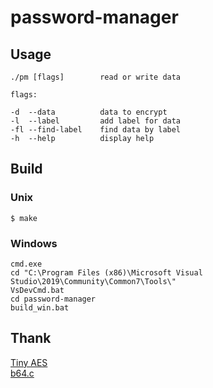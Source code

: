 # password-manager

## Usage

    ./pm [flags]        read or write data

    flags:

    -d  --data          data to encrypt
    -l  --label         add label for data
    -fl --find-label    find data by label
    -h  --help          display help

## Build

### Unix

    $ make

### Windows

```console
cmd.exe
cd "C:\Program Files (x86)\Microsoft Visual Studio\2019\Community\Common7\Tools\"
VsDevCmd.bat
cd password-manager
build_win.bat
```

## Thank

[Tiny AES](https://github.com/kokke/tiny-AES-c)  
[b64.c](https://github.com/littlstar/b64.c)
